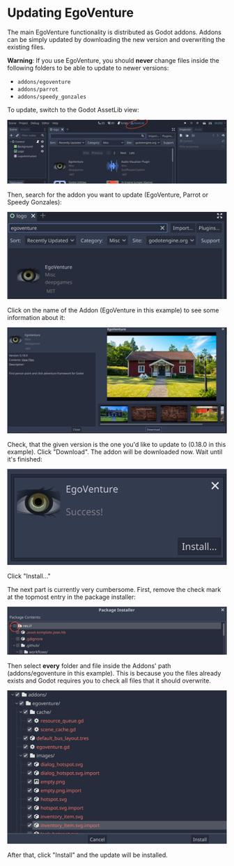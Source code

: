 # Updating EgoVenture

The main EgoVenture functionality is distributed as Godot addons. Addons can be simply updated by downloading the new version and overwriting the existing files.

**Warning**: If you use EgoVenture, you should **never** change files inside the following folders to be able to update to newer versions:

* `addons/egoventure`
* `addons/parrot`
* `addons/speedy_gonzales`

To update, switch to the Godot AssetLib view:

![Opening the asset lib](images/update_assetlib.png)

Then, search for the addon you want to update (EgoVenture, Parrot or Speedy Gonzales):

![image-20210613143110407](images/update_searching.png)

Click on the name of the Addon (EgoVenture in this example) to see some information about it:

![The addon informations](images/update_infos.png)

Check, that the given version is the one you'd like to update to (0.18.0 in this example). Click "Download". The addon will be downloaded now. Wait until it's finished:

![The addon is downloaded](images/update_download.png)

Click "Install..." 

The next part is currently very cumbersome. First, remove the check mark at the topmost entry in the package installer:

![Unckeck the checkmark at res://](images/update_installer1.png)

Then select **every** folder and file inside the Addons' path (addons/egoventure in this example). This is because you the files already exists and Godot requires you to check all files that it should overwrite.

![Checking every addon checkmark](images/update_installer2.png)

After that, click "Install" and the update will be installed.
